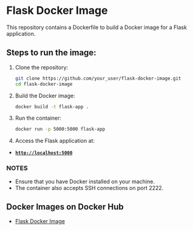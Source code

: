 # Flask Docker Image

This repository contains a Dockerfile to build a Docker image for a Flask application.

## Steps to run the image:

1. Clone the repository:

   ```bash
   git clone https://github.com/your_user/flask-docker-image.git
   cd flask-docker-image
   ```
2. Build the Docker image:

   ```bash
   docker build -t flask-app .
   ```

3. Run the container:

   ```bash
   docker run -p 5000:5000 flask-app
   ```
   
4. Access the Flask application at:
- [**`http://localhost:5000`**](http://localhost:5000)

### NOTES
- Ensure that you have Docker installed on your machine.
- The container also accepts SSH connections on port 2222.

## Docker Images on Docker Hub
- [Flask Docker Image](https://hub.docker.com/repository/docker/carbu/flask-app/)
